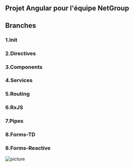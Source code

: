 ## Projet Angular pour l'équipe NetGroup

## Branches 

### 1.Init
### 2.Directives
### 3.Components
### 4.Services
### 5.Routing
### 6.RxJS
### 7.Pipes
### 8.Forms-TD
### 8.Forms-Reactive

![picture](src/assets/tasksapp.png)
